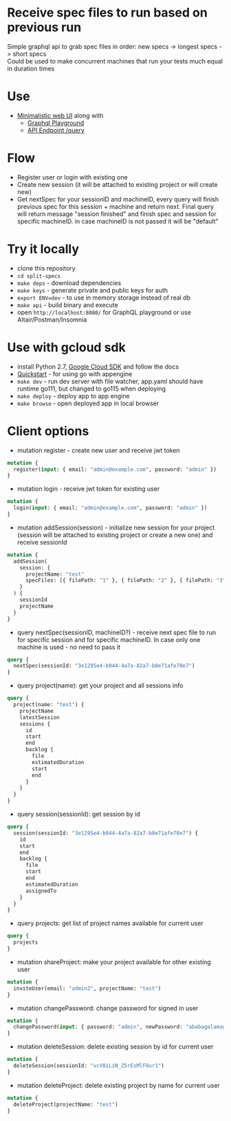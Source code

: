 # Receive spec files to run based on previous run

Simple graphql api to grab spec files in order: new specs -> longest specs -> short specs  
Could be used to make concurrent machines that run your tests much equal in duration times

# Use

- [Minimalistic web UI](https://split-specs.appspot.com) along with
  - [Graphql Playground](https://split-specs.appspot.com/playground)
  - [API Endpoint /query](https://split-specs.appspot.com/query)

# Flow

- Register user or login with existing one
- Create new session (it will be attached to existing project or will create new)
- Get nextSpec for your sessionID and machineID, every query will finish previous spec for this session + machine and return next. Final query will return message "session finished" and finish spec and session for specific machineID. in case machineID is not passed it will be "default"

# Try it locally

- clone this repository
- `cd split-specs`
- `make deps` - download dependencies
- `make keys` - generate private and public keys for auth
- `export ENV=dev` - to use in memory storage instead of real db
- `make api` - build binary and execute
- open `http://localhost:8080/` for GraphQL playground or use Altair/Postman/Insomnia

# Use with gcloud sdk

- install Python 2.7, [Google Cloud SDK](https://cloud.google.com/sdk/docs/install) and follow the docs
- [Quickstart](https://cloud.google.com/appengine/docs/standard/go/quickstart) - for using go with appengine
- `make dev` - run dev server with file watcher, app.yaml should have runtime go111, but changed to go115 when deploying
- `make deploy` - deploy app to app engine
- `make browse` - open deployed app in local browser

# Client options

- mutation register - create new user and receive jwt token

```graphql
mutation {
  register(input: { email: "admin@example.com", password: "admin" })
}
```

- mutation login - receive jwt token for existing user

```graphql
mutation {
  login(input: { email: "admin@example.com", password: "admin" })
}
```

- mutation addSession(session) - initialize new session for your project (session will be attached to existing project or create a new one) and receive sessionId

```graphql
mutation {
  addSession(
    session: {
      projectName: "test"
      specFiles: [{ filePath: "1" }, { filePath: "2" }, { filePath: "3" }]
    }
  ) {
    sessionId
    projectName
  }
}
```

- query nextSpec(sessionID, machineID?) - receive next spec file to run for specific session and for specific machineID. In case only one machine is used - no need to pass it

```graphql
query {
  nextSpec(sessionId: "3e1295e4-b044-4a7a-82a7-b0e71afe70e7")
}
```

- query project(name): get your project and all sessions info

```graphql
query {
  project(name: "test") {
    projectName
    latestSession
    sessions {
      id
      start
      end
      backlog {
        file
        estimatedDuration
        start
        end
      }
    }
  }
}
```

- query session(sessionId): get session by id

```graphql
query {
  session(sessionId: "3e1295e4-b044-4a7a-82a7-b0e71afe70e7") {
    id
    start
    end
    backlog {
      file
      start
      end
      estimatedDuration
      assignedTo
    }
  }
}
```

- query projects: get list of project names available for current user

```graphql
query {
  projects
}
```

- mutation shareProject: make your project available for other existing user

```graphql
mutation {
  inviteUser(email: "admin2", projectName: "test")
}
```

- mutation changePassword: change password for signed in user

```graphql
mutation {
  changePassword(input: { password: "admin", newPassword: "ababagalamaga" })
}
```

- mutation deleteSession: delete existing session by id for current user

```graphql
mutation {
  deleteSession(sessionId: "vcV8iLiN_Z5rEsMlF8ur1")
}
```

- mutation deleteProject: delete existing project by name for current user

```graphql
mutation {
  deleteProject(projectName: "test")
}
```
